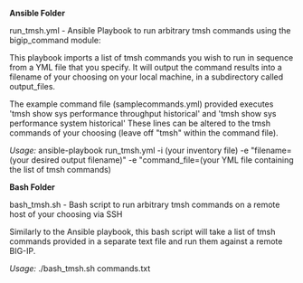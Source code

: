 **Ansible Folder**

run_tmsh.yml - Ansible Playbook to run arbitrary tmsh commands using the bigip_command module:

This playbook imports a list of tmsh commands you wish to run in sequence from a YML file that you specify. 
It will output the command results into a filename of your choosing on your local machine, in a subdirectory called output_files.

The example command file (samplecommands.yml) provided executes 'tmsh show sys performance throughput historical' and 'tmsh show sys performance system historical'
These lines can be altered to the tmsh commands of your choosing (leave off "tmsh" within the command file).

*Usage:* 
ansible-playbook run_tmsh.yml -i (your inventory file) -e "filename=(your desired output filename)" -e "command_file=(your YML file containing the list of tmsh commands)


**Bash Folder**

bash_tmsh.sh - Bash script to run arbitrary tmsh commands on a remote host of your choosing via SSH

Similarly to the Ansible playbook, this bash script will take a list of tmsh commands provided in a separate text file and run them against a remote BIG-IP. 

*Usage:*
./bash_tmsh.sh commands.txt
